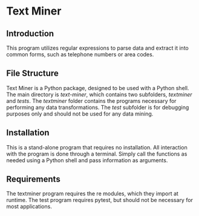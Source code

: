 # Text Miner

## Introduction

This program utilizes regular expressions to parse data and extract it into common forms, such as telephone numbers or area codes.

## File Structure

Text Miner is a Python package, designed to be used with a Python shell. The main directory is *text-miner*, which contains two subfolders, *textminer* and *tests*. The *textminer* folder contains the programs necessary for performing any data transformations. The *test* subfolder is for debugging purposes only and should not be used for any data mining.

## Installation

This is a stand-alone program that requires no installation. All interaction with the program is done through a terminal. Simply call the functions as needed using a Python shell and pass information as arguments.

## Requirements

The textminer program requires the re modules, which they import at runtime. The test program requires pytest, but should not be necessary for most applications.
